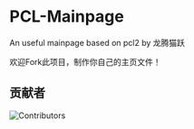# PCL-Mainpage
An useful mainpage based on pcl2 by 龙腾猫跃

欢迎Fork此项目，制作你自己的主页文件！

## 贡献者

![Contributors](https://contrib.rocks/image?repo=MFn233/PCL-Mainpage)
